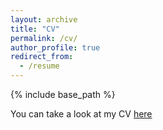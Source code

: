 ```yaml
---
layout: archive
title: "CV"
permalink: /cv/
author_profile: true
redirect_from:
  - /resume
---
```


{% include base_path %}

You can take a look at my CV [here](/files/CV_Haas_Violeta.pdf)


